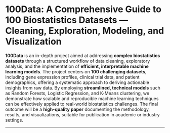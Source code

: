 # 100Data: A Comprehensive Guide to 100 Biostatistics Datasets — Cleaning, Exploration, Modeling, and Visualization

**100Data** is an in-depth project aimed at addressing **complex biostatistics datasets** through a structured workflow of data cleaning, exploratory analysis, and the implementation of **efficient, interpretable machine learning models**. The project centers on **100 challenging datasets**, including gene expression profiles, clinical trial data, and patient demographics, offering a systematic approach to deriving actionable insights from raw data. By employing **streamlined, technical models** such as Random Forests, Logistic Regression, and K-Means clustering, we demonstrate how scalable and reproducible machine learning techniques can be effectively applied to real-world biostatistics challenges. The final outcome will be a **high-quality paper** documenting the methodology, results, and visualizations, suitable for publication in academic or industry settings.

---
